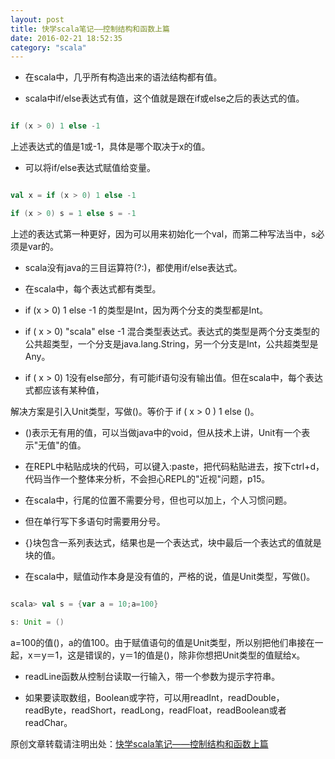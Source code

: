 ```yaml
---
layout: post
title: 快学scala笔记——控制结构和函数上篇
date: 2016-02-21 18:52:35
category: "scala"
---
```


- 在scala中，几乎所有构造出来的语法结构都有值。

- scala中if/else表达式有值，这个值就是跟在if或else之后的表达式的值。

```scala

if (x > 0) 1 else -1

```

上述表达式的值是1或-1，具体是哪个取决于x的值。

- 可以将if/else表达式赋值给变量。

```scala

val x = if (x > 0) 1 else -1

if (x > 0) s = 1 else s = -1

```

上述的表达式第一种更好，因为可以用来初始化一个val，而第二种写法当中，s必须是var的。

- scala没有java的三目运算符(?:)，都使用if/else表达式。

- 在scala中，每个表达式都有类型。

- if (x > 0) 1 else -1 的类型是Int，因为两个分支的类型都是Int。

- if ( x > 0) "scala" else -1 混合类型表达式。表达式的类型是两个分支类型的公共超类型，一个分支是java.lang.String，另一个分支是Int，公共超类型是Any。

- if ( x > 0) 1没有else部分，有可能if语句没有输出值。但在scala中，每个表达式都应该有某种值，

解决方案是引入Unit类型，写做()。等价于 if ( x > 0 ) 1 else ()。

- ()表示无有用的值，可以当做java中的void，但从技术上讲，Unit有一个表示"无值"的值。

- 在REPL中粘贴成块的代码，可以键入:paste，把代码粘贴进去，按下ctrl+d，代码当作一个整体来分析，不会担心REPL的"近视"问题，p15。

- 在scala中，行尾的位置不需要分号，但也可以加上，个人习惯问题。

- 但在单行写下多语句时需要用分号。

- {}块包含一系列表达式，结果也是一个表达式，块中最后一个表达式的值就是块的值。

- 在scala中，赋值动作本身是没有值的，严格的说，值是Unit类型，写做()。

```scala

scala> val s = {var a = 10;a=100}

s: Unit = ()

```

a=100的值()，a的值100。由于赋值语句的值是Unit类型，所以别把他们串接在一起，x＝y＝1，这是错误的，y＝1的值是()，除非你想把Unit类型的值赋给x。

- readLine函数从控制台读取一行输入，带一个参数为提示字符串。

- 如果要读取数组，Boolean或字符，可以用readInt，readDouble，readByte，readShort，readLong，readFloat，readBoolean或者readChar。



原创文章转载请注明出处：[快学scala笔记——控制结构和函数上篇](http://9leg.com/scala/2016/02/19/scala-for-the-impatient-02.html)